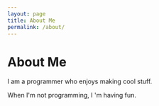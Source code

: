 ```yaml
---
layout: page
title: About Me
permalink: /about/
---
```


# About Me

I am a programmer who enjoys making cool stuff. 


When I'm not programming, I 'm having fun.

